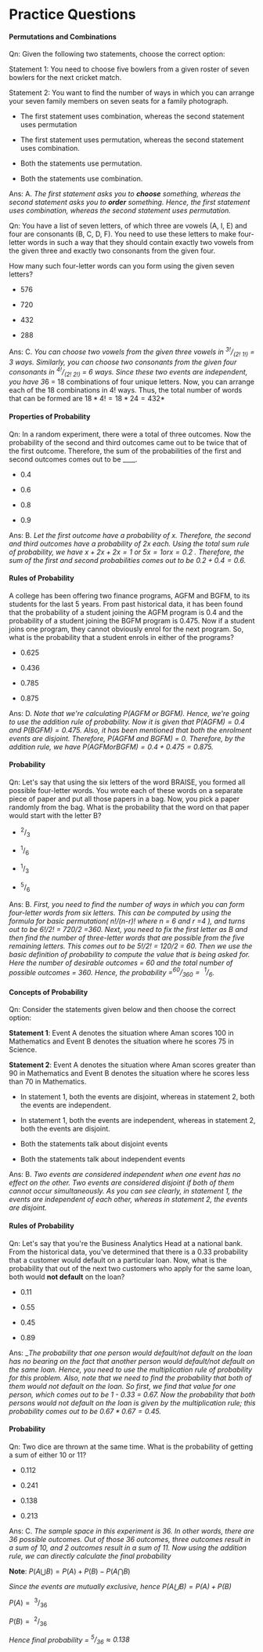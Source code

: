 # Practice Questions

#### Permutations and Combinations

Qn: Given the following two statements, choose the correct option:

Statement 1: You need to choose five bowlers from a given roster of seven bowlers for the next cricket match.

Statement 2: You want to find the number of ways in which you can arrange your seven family members on seven seats for a family photograph.

- The first statement uses combination, whereas the second statement uses permutation

- The first statement uses permutation, whereas the second statement uses combination.

- Both the statements use permutation.

- Both the statements use combination.

Ans: A. *The first statement asks you to **choose** something, whereas the second statement asks you to **order** something. Hence, the first statement uses combination, whereas the second statement uses permutation.*

Qn: You have a list of seven letters, of which three are vowels (A, I, E) and four are consonants (B, C, D, F). You need to use these letters to make four-letter words in such a way that they should contain exactly two vowels from the given three and exactly two consonants from the given four.

How many such four-letter words can you form using the given seven letters?

- 576

- 720

- 432

- 288

Ans: C. *You can choose two vowels from the given three vowels in $^{3!}/_{(2!\ 1!)}$ = 3 ways. Similarly, you can choose two consonants from the given four consonants in $^{4!}/_{(2!\ 2!)}$ = 6 ways. Since these two events are independent, you have 3*6 = 18 combinations of four unique letters. Now, you can arrange each of the 18 combinations in 4! ways. Thus, the total number of words that can be formed are $18*4! =18*24 = 432$*

#### Properties of Probability

Qn: In a random experiment, there were a total of three outcomes. Now the probability of the second and third outcomes came out to be twice that of the first outcome. Therefore, the sum of the probabilities of the first and second outcomes comes out to be ____.

- 0.4

- 0.6

- 0.8

- 0.9

Ans: B. *Let the first outcome have a probability of x. Therefore, the second and third outcomes have a probability of 2x each. Using the total sum rule of probability, we have $x + 2x +2x = 1\ or\ 5x = 1 or x =0.2$ . Therefore, the sum of the first and second probabilities comes out to be $0.2 +0.4 = 0.6$.*

#### Rules of Probability

A college has been offering two finance programs, AGFM and BGFM, to its students for the last 5 years. From past historical data, it has been found that the probability of a student joining the AGFM program is 0.4 and the probability of a student joining the BGFM program is 0.475. Now if a student joins one program, they cannot obviously enrol for the next program. So, what is the probability that a student enrols in either of the programs?

- 0.625

- 0.436

- 0.785

- 0.875

Ans: D. *Note that we're calculating P(AGFM or BGFM). Hence, we're going to use the addition rule of probability. Now it is given that $P(AGFM) = 0.4$ and $P(BGFM) = 0.475$. Also, it has been mentioned that both the enrolment events are disjoint. Therefore, P(AGFM and BGFM) = 0. Therefore, by the addition rule, we have $P(AGFM or BGFM) = 0.4 + 0.475 = 0.875$.*

#### Probability

Qn: Let's say that using the six letters of the word BRAISE, you formed all possible four-letter words. You wrote each of these words on a separate piece of paper and put all those papers in a bag. Now, you pick a paper randomly from the bag. What is the probability that the word on that paper would start with the letter B?

- $^2/_3$

- $^1/_6$

- $^1/_3$

- $^5/_6$

Ans: B. *First, you need to find the number of ways in which you can form four-letter words from six letters. This can be computed by using the formula for basic permutation( n!/(n-r)! where n = 6 and r =4 ), and turns out to be 6!/2! = 720/2 =360. Next, you need to fix the first letter as B and then find the number of three-letter words that are possible from the five remaining letters. This comes out to be 5!/2! = 120/2 = 60. Then we use the basic definition of probability to compute the value that is being asked for. Here the number of desirable outcomes = 60 and the total number of possible outcomes = 360. Hence, the probability $= ^{60}/_{360} =\ ^1/_6$.*

#### Concepts of Probability

Qn: Consider the statements given below and then choose the correct option:

**Statement 1**: Event A denotes the situation where Aman scores 100 in Mathematics and Event B denotes the situation where he scores 75 in Science.

**Statement 2**: Event A denotes the situation where Aman scores greater than 90 in Mathematics and Event B denotes the situation where he scores less than 70 in Mathematics.

- In statement 1, both the events are disjoint, whereas in statement 2, both the events are independent.

- In statement 1, both the events are independent, whereas in statement 2, both the events are disjoint.

- Both the statements talk about disjoint events

- Both the statements talk about independent events

Ans: B. *Two events are considered independent when one event has no effect on the other. Two events are considered disjoint if both of them cannot occur simultaneously. As you can see clearly, in statement 1, the events are independent of each other, whereas in statement 2, the events are disjoint.*

#### Rules of Probability

Qn: Let's say that you're the Business Analytics Head at a national bank. From the historical data, you've determined that there is a 0.33 probability that a customer would default on a particular loan. Now, what is the probability that out of the next two customers who apply for the same loan, both would **not default** on the loan?

- 0.11

- 0.55

- 0.45

- 0.89

Ans: __The probability that one person would default/not default on the loan has no bearing on the fact that another person would default/not default on the same loan. Hence, you need to use the multiplication rule of probability for this problem. Also, note that we need to find the probability that both of them would not default on the loan. So first, we find that value for one person, which comes out to be 1 - 0.33 = 0.67. Now the probability that both persons would not default on the loan is given by the multiplication rule; this probability comes out to be $0.67*0.67 = 0.45$._

#### Probability

Qn: Two dice are thrown at the same time. What is the probability of getting a sum of either 10 or 11?

- 0.112

- 0.241

- 0.138

- 0.213

Ans: C. *The sample space in this experiment is 36. In other words, there are 36 possible outcomes. Out of those 36 outcomes, three outcomes result in a sum of 10, and 2 outcomes result in a sum of 11. Now using the addition rule, we can directly calculate the final probability*

**Note**: $P(A⋃B)=P(A)+P(B)−P(A⋂B)$

*Since the events are mutually exclusive, hence $P(A⋃B) = P(A) + P(B)$*

$P(A) =\ ^3/_{36}$ 

$P(B) =\ ^2/_{36}$

*Hence final probability = $^5/_{36} \approx 0.138$*
